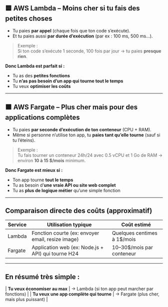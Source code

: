 
## 🟦 AWS Lambda – Moins cher **si tu fais des petites choses**

- Tu paies **par appel** (chaque fois que ton code s’exécute).
- Et tu paies aussi **par durée d’exécution** (par ex : 100 ms, 500 ms…).

> Exemple :  
> Si ton code s’exécute 1 seconde, 100 fois par jour → tu paies **presque rien**.

**Donc Lambda est parfait si :**
- Tu as des **petites fonctions**
- Tu **n’as pas besoin d’un app qui tourne tout le temps**
- Tu veux **optimiser les coûts**

---

## 🟧 AWS Fargate – Plus cher **mais pour des applications complètes**

- Tu paies **par seconde d’exécution de ton conteneur** (CPU + RAM).
- Même si personne n’utilise ton app, tu **paies tant qu’elle tourne** (sauf si tu l’éteins).

> Exemple :  
> Tu fais tourner un conteneur 24h/24 avec 0.5 vCPU et 1 Go de RAM → environ **10 à 15 $/mois** minimum.

**Donc Fargate est mieux si :**
- Ton app tourne **tout le temps**
- Tu as besoin d’**une vraie API ou site web complet**
- Tu as **plus de logique métier** qu’une simple fonction

---

## Comparaison directe des coûts (approximatif)

| **Service**     | **Utilisation typique**         | **Coût estimé**                   |
|----------------|----------------------------------|-----------------------------------|
| Lambda          | Fonction courte (ex: envoyer email, resize image) | Quelques centimes à 1$/mois       |
| Fargate         | Application web (ex: Node.js + API) qui tourne H24 | 10–30$/mois par conteneur         |

---

## En résumé très simple :

| **Tu veux économiser au max**           | → Lambda (si ton app peut marcher par fonctions) |
| **Tu veux une app complète qui tourne** | → Fargate (plus cher, mais plus puissant)        |

